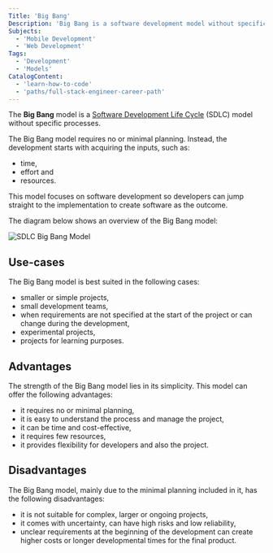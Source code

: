 ```yaml
---
Title: 'Big Bang'
Description: 'Big Bang is a software development model without specific processes.'
Subjects:
  - 'Mobile Development'
  - 'Web Development'
Tags:
  - 'Development'
  - 'Models'
CatalogContent:
  - 'learn-how-to-code'
  - 'paths/full-stack-engineer-career-path'
---
```


The **Big Bang** model is a [Software Development Life Cycle](https://www.codecademy.com/resources/docs/general/software-development-life-cycle) (SDLC) model without specific processes.

The Big Bang model requires no or minimal planning. Instead, the development starts with acquiring the inputs, such as:

- time,
- effort and
- resources.

This model focuses on software development so developers can jump straight to the implementation to create software as the outcome.

The diagram below shows an overview of the Big Bang model:

![SDLC Big Bang Model](https://raw.githubusercontent.com/Codecademy/docs/main/media/sdlc-bigbang.png)

## Use-cases

The Big Bang model is best suited in the following cases:

- smaller or simple projects,
- small development teams,
- when requirements are not specified at the start of the project or can change during the development,
- experimental projects,
- projects for learning purposes.

## Advantages

The strength of the Big Bang model lies in its simplicity. This model can offer the following advantages:

- it requires no or minimal planning,
- it is easy to understand the process and manage the project,
- it can be time and cost-effective,
- it requires few resources,
- it provides flexibility for developers and also the project.

## Disadvantages

The Big Bang model, mainly due to the minimal planning included in it, has the following disadvantages:

- it is not suitable for complex, larger or ongoing projects,
- it comes with uncertainty, can have high risks and low reliability,
- unclear requirements at the beginning of the development can create higher costs or longer developmental times for the final product.
